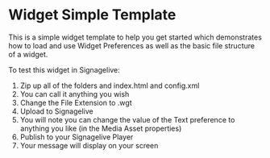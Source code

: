 # Widget Simple Template
This is a simple widget template to help you get started which demonstrates how to load and use Widget Preferences as well as the basic file structure of a widget.

To test this widget in Signagelive:
1. Zip up all of the folders and index.html and config.xml
2. You can call it anything you wish
3. Change the File Extension to .wgt
4. Upload to Signagelive
5. You will note you can change the value of the Text preference to anything you like (in the Media Asset properties)
6. Publish to your Signagelive Player
7. Your message will display on your screen

